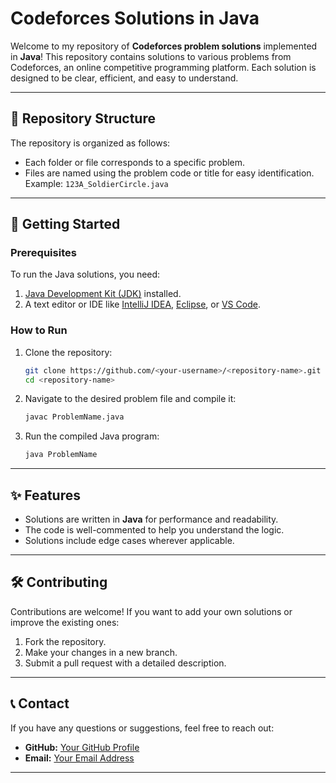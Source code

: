 # Codeforces Solutions in Java

Welcome to my repository of **Codeforces problem solutions** implemented in **Java**! This repository contains solutions to various problems from Codeforces, an online competitive programming platform. Each solution is designed to be clear, efficient, and easy to understand.

---

## 📂 **Repository Structure**

The repository is organized as follows:

- Each folder or file corresponds to a specific problem.
- Files are named using the problem code or title for easy identification.  
  Example: `123A_SoldierCircle.java`

---

## 🚀 **Getting Started**

### Prerequisites
To run the Java solutions, you need:

1. [Java Development Kit (JDK)](https://www.oracle.com/java/technologies/javase-downloads.html) installed.
2. A text editor or IDE like [IntelliJ IDEA](https://www.jetbrains.com/idea/), [Eclipse](https://www.eclipse.org/), or [VS Code](https://code.visualstudio.com/).

### How to Run
1. Clone the repository:
   ```bash
   git clone https://github.com/<your-username>/<repository-name>.git
   cd <repository-name>
   ```

2. Navigate to the desired problem file and compile it:
   ```bash
   javac ProblemName.java
   ```

3. Run the compiled Java program:
   ```bash
   java ProblemName
   ```

---

## ✨ **Features**
- Solutions are written in **Java** for performance and readability.
- The code is well-commented to help you understand the logic.
- Solutions include edge cases wherever applicable.

---

## 🛠️ **Contributing**
Contributions are welcome! If you want to add your own solutions or improve the existing ones:

1. Fork the repository.
2. Make your changes in a new branch.
3. Submit a pull request with a detailed description.

---

## 📞 **Contact**
If you have any questions or suggestions, feel free to reach out:

- **GitHub:** [Your GitHub Profile](https://github.com/Mostafa-Shariare)
- **Email:** [Your Email Address](mostafashariare@gmail.com)

---

